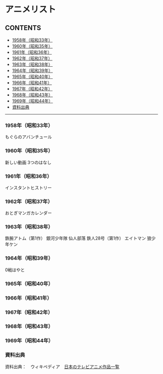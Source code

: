 # アニメリスト

## CONTENTS
* [1958年（昭和33年）](#1958年昭和33年)
* [1960年（昭和35年）](#1960年昭和35年)
* [1961年（昭和36年）](#1961年昭和36年)
* [1962年（昭和37年）](#1962年昭和37年)
* [1963年（昭和38年）](#1963年昭和38年)
* [1964年（昭和39年）](#1964年昭和39年)
* [1965年（昭和40年）](#1965年昭和40年)
* [1966年（昭和41年）](#1966年昭和41年)
* [1967年（昭和42年）](#1967年昭和42年)
* [1968年（昭和43年）](#1968年昭和43年)
* [1969年（昭和44年）](#1969年昭和44年)
* [資料出典](#資料出典)

---

### 1958年（昭和33年）

もぐらのアバンチュール

### 1960年（昭和35年）

新しい動画 3つのはなし

### 1961年（昭和36年）

インスタントヒストリー

### 1962年（昭和37年）

おとぎマンガカレンダー

### 1963年（昭和38年）

鉄腕アトム（第1作）
銀河少年隊
仙人部落
鉄人28号（第1作）
エイトマン
狼少年ケン

### 1964年（昭和39年）

0戦はやと

### 1965年（昭和40年）



### 1966年（昭和41年）



### 1967年（昭和42年）



### 1968年（昭和43年）



### 1969年（昭和44年）




### 資料出典

資料出典：　ウィキペディア　[日本のテレビアニメ作品一覧](https://ja.wikipedia.org/wiki/%E6%97%A5%E6%9C%AC%E3%81%AE%E3%83%86%E3%83%AC%E3%83%93%E3%82%A2%E3%83%8B%E3%83%A1%E4%BD%9C%E5%93%81%E4%B8%80%E8%A6%A7)